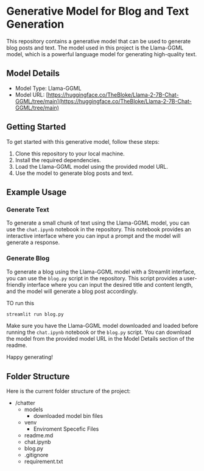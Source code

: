 # Generative Model for Blog and Text Generation

This repository contains a generative model that can be used to generate blog posts and text. The model used in this project is the Llama-GGML model, which is a powerful language model for generating high-quality text.

## Model Details

- Model Type: Llama-GGML
- Model URL: [https://huggingface.co/TheBloke/Llama-2-7B-Chat-GGML/tree/main](https://huggingface.co/TheBloke/Llama-2-7B-Chat-GGML/tree/main)

## Getting Started

To get started with this generative model, follow these steps:

1. Clone this repository to your local machine.
2. Install the required dependencies.
3. Load the Llama-GGML model using the provided model URL.
4. Use the model to generate blog posts and text.

## Example Usage

### Generate Text
To generate a small chunk of text using the Llama-GGML model, you can use the `chat.ipynb` notebook in the repository. This notebook provides an interactive interface where you can input a prompt and the model will generate a response.

### Generate Blog
To generate a blog using the Llama-GGML model with a Streamlit interface, you can use the `blog.py` script in the repository. This script provides a user-friendly interface where you can input the desired title and content length, and the model will generate a blog post accordingly.

TO run this
```bash 
streamlit run blog.py
```

Make sure you have the Llama-GGML model downloaded and loaded before running the `chat.ipynb` notebook or the `blog.py` script. You can download the model from the provided model URL in the Model Details section of the readme.

Happy generating!

## Folder Structure

Here is the current folder structure of the project:
- /chatter
    - models
        - downloaded model bin files
    - venv
        - Enviroment Specefic Files
    - readme.md
    - chat.ipynb
    - blog.py
    - .gitignore
    - requirement.txt
